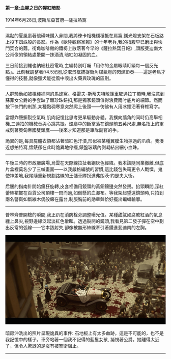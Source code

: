 
#### 第一章:血腥之日的猩紅暗影  
1914年6月28日,波斯尼亞首府—薩拉熱窩  

---

濕黏的夏風裹著硫磺味鑽入鼻間,我將徠卡相機穩穩抵在肩窩,鎂光燈支架在石板路上投下蜘蛛般的長影。作為《歐陸觀察家報》的十年老兵,我的指腹早已磨出與快門契合的繭。街角咖啡館的鐵椅上散落著今早的《薩拉熱窩日報》,頭版斐迪南大公肖像的領結處暈開一抹酒漬,暗紅如凝固的血。

三日前接到維也納總社密電時,主編特別叮囑「用你的金屬眼睛盯緊每一個反光點」。此刻我調整著f/4.5光圈,從取景框捕捉街角煤氣燈的閃爍節奏——這是老鳥才懂得的技藝,就像獵犬能從風中嗅出火藥與玫瑰的區別。

---

人群騷動如被棍棒捅開的馬蜂窩。格雷夫-斯蒂夫特敞篷車駛過拉丁橋時,我注意到蘇菲女公爵的手套缺了顆珍珠鈕扣,那是獨家鏡頭值得浪費兩吋底片的細節。然而按下快門的剎那,某種黏稠寒意突然爬上後頸——彷彿有人用冰錐沿著脊椎寫字。

當爆炸聲撕裂空氣時,肌肉記憶比思考更早驅動身體。我撲向牆角的同時仍高舉相機,三連拍的機械音與心跳共振。煙塵中的斷掌落在鏡頭前五英尺處,無名指上的軍戒刻著奧匈帝國雙頭鷹——後來才知道那是車隊副官的手。

詭異的是,每具屍體衣領都沾著暗紅色汙漬,形似被某種翼膜生物掠過的爪痕。我湊近想拍特寫,懷錶卻在此時詭異地停擺,錶盤玻璃內側凝結出細小血珠。

---

午後三時的市政廳廣場,烏雲在天際線拉扯著鋼灰色經緯。我本該隨同業撤離,但底片盒裡莫名少了三幀畫面——以我嚴格編號的習慣,這比錢包失竊更令人戰慄。鬼使神差地,我尾隨重新規劃路線的王儲車隊拐進弗朗茨·約瑟夫大街。

后腰的指南針開始瘋狂旋轉,皮套裡備用鏡頭的黃銅鑲邊突然發燙。抬頭瞬間,深紅蕾絲裙擺在百貨公司頂樓一閃而過,如倒懸的血瀑布。等我架起望遠鏡頭時,只拍到兩名警衛如斷線木偶般癱在露台,制服胸前的勛章鍊恰好擺出蝙蝠輪廓。

---

普林齊普開槍的瞬間,我正趴在消防栓旁調整曝光值。某種甜膩如腐敗紅酒的氣息纏上鼻尖,視野邊緣泛起淡紅色暈眩。透過裂開的鏡頭,我看見第二發子彈在空中劃出反常的弧線——它本該射失,卻像被無形絲線牽引著鑽進斐迪南的左胸。

![](./JAWNW0V9R6KXC78J3B58936RP0.jpeg)

暗房沖洗出的照片呈現詭異的事件: 石地板上有太多血跡，這是不可能的，也不是我記憶中的樣子。車旁站著一個我不記得的藍髮女孩, 凝視著公爵。她離得太近了，但令人驚訝的是沒有被警衛阻止。

---

